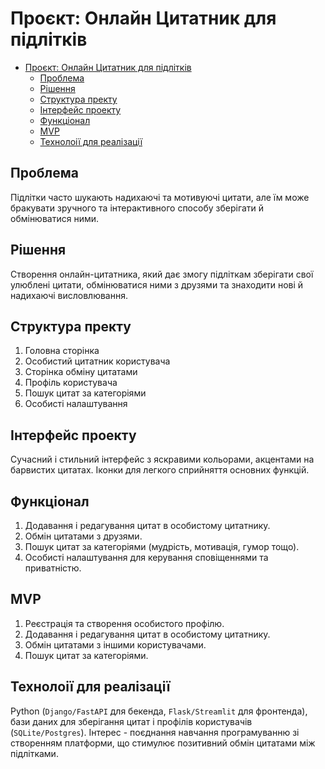 # Проєкт: Онлайн Цитатник для підлітків


- [Проєкт: Онлайн Цитатник для підлітків](#проєкт-онлайн-цитатник-для-підлітків)
  - [Проблема](#проблема)
  - [Рішення](#рішення)
  - [Структура пректу](#структура-пректу)
  - [Інтерфейс проекту](#інтерфейс-проекту)
  - [Функціонал](#функціонал)
  - [MVP](#mvp)
  - [Технолоії для реалізації](#технолоії-для-реалізації)
  
## Проблема

Підлітки часто шукають надихаючі та мотивуючі цитати, але їм може бракувати зручного та інтерактивного способу зберігати й обмінюватися ними.

## Рішення

Створення онлайн-цитатника, який дає змогу підліткам зберігати свої улюблені цитати, обмінюватися ними з друзями та знаходити нові й надихаючі висловлювання.

<div id='structure'/>

## Структура пректу

1. Головна сторінка
2. Особистий цитатник користувача
3. Сторінка обміну цитатами
4. Профіль користувача
5. Пошук цитат за категоріями
6. Особисті налаштування

<div id='interface'/>

## Інтерфейс проекту

Сучасний і стильний інтерфейс з яскравими кольорами, акцентами на барвистих цитатах. Іконки для легкого сприйняття основних функцій.

<div id='functions'/>

## Функціонал

1. Додавання і редагування цитат в особистому цитатнику.
2. Обмін цитатами з друзями.
3. Пошук цитат за категоріями (мудрість, мотивація, гумор тощо).
4. Особисті налаштування для керування сповіщеннями та приватністю.

## MVP

1. Реєстрація та створення особистого профілю.
2. Додавання і редагування цитат в особистому цитатнику.
3. Обмін цитатами з іншими користувачами.
4. Пошук цитат за категоріями.

<div id='tex'/>

## Технолоії для реалізації

Python (`Django/FastAPI` для бекенда, `Flask/Streamlit` для фронтенда), бази даних для зберігання цитат і профілів користувачів (`SQLite/Postgres`). Інтерес - поєднання навчання програмуванню зі створенням платформи, що стимулює позитивний обмін цитатами між підлітками.

